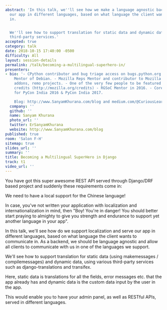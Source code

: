 ```yaml
---
abstract: 'In this talk, we''ll see how we make a language agnostic backend, to serve
  our app in different languages, based on what language the client wants to communicate
  in.


  We''ll see how to support translation for static data and dynamic data, using various
  third-party services.'
accepted: true
category: talk
date: 2018-10-15 17:40:00 -0500
difficulty: All
layout: session-details
permalink: /talk/becoming-a-multilingual-superhero-in/
presenters:
- bio: '- CPython contributor and bug triage access on bugs.python.org - GSoC 2018
    Mentor of Debian. - Mozilla Reps Mentor and contributor to Mozilla''s GeckoEngine,
    addons, remo projects. - One of the very few people to be featured in Mozilla
    credits (http://mozilla.org/credits) - RGSoC Mentor in 2016. - Core-Organizer
    for PyCon India 2016 & PyCon India 2017.

    Blog: http://www.SanyamKhurana.com/blog and medium.com/@CuriousLearner'
  company: ''
  github: ''
  name: Sanyam Khurana
  photo_url: ''
  twitter: ErSanyamKhurana
  website: http://www.SanyamKhurana.com/blog
published: true
room: 'Salon F-H'
sitemap: true
slides_url: ''
summary: ''
title: Becoming a Multilingual SuperHero in Django
track: t1
video_url: ''
---
```


You have got this super awesome REST API served through Django/DRF based project and suddenly these requirements come in:

We need to have a local support for the Chinese language!

In case, you've not written your application with localization and internationalization in mind, then  "Boy! You're in danger! You should better start praying to almighty to give you strength and endurance to support yet another language in your app".

In this talk, we'll see how do we support localization and serve our app in different languages, based on what language the client wants to communicate in. As a backend, we should be language agnostic and allow all clients to communicate with us in one of the languages we support.

We'll see how to support translation for static data (using makemessages / compilemessages) and dynamic data, using various third-party services such as django-translations and transifex.

Here, static data is translations for all the fields, error messages etc. that the app already has and dynamic data is the custom data input by the user in the app.

This would enable you to have your admin panel, as well as RESTful APIs, served in different languages.

